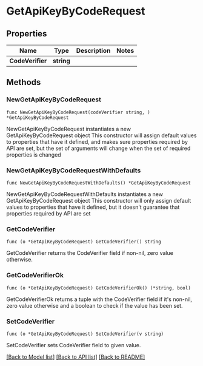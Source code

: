 # GetApiKeyByCodeRequest

## Properties

Name | Type | Description | Notes
------------ | ------------- | ------------- | -------------
**CodeVerifier** | **string** |  | 

## Methods

### NewGetApiKeyByCodeRequest

`func NewGetApiKeyByCodeRequest(codeVerifier string, ) *GetApiKeyByCodeRequest`

NewGetApiKeyByCodeRequest instantiates a new GetApiKeyByCodeRequest object
This constructor will assign default values to properties that have it defined,
and makes sure properties required by API are set, but the set of arguments
will change when the set of required properties is changed

### NewGetApiKeyByCodeRequestWithDefaults

`func NewGetApiKeyByCodeRequestWithDefaults() *GetApiKeyByCodeRequest`

NewGetApiKeyByCodeRequestWithDefaults instantiates a new GetApiKeyByCodeRequest object
This constructor will only assign default values to properties that have it defined,
but it doesn't guarantee that properties required by API are set

### GetCodeVerifier

`func (o *GetApiKeyByCodeRequest) GetCodeVerifier() string`

GetCodeVerifier returns the CodeVerifier field if non-nil, zero value otherwise.

### GetCodeVerifierOk

`func (o *GetApiKeyByCodeRequest) GetCodeVerifierOk() (*string, bool)`

GetCodeVerifierOk returns a tuple with the CodeVerifier field if it's non-nil, zero value otherwise
and a boolean to check if the value has been set.

### SetCodeVerifier

`func (o *GetApiKeyByCodeRequest) SetCodeVerifier(v string)`

SetCodeVerifier sets CodeVerifier field to given value.



[[Back to Model list]](../README.md#documentation-for-models) [[Back to API list]](../README.md#documentation-for-api-endpoints) [[Back to README]](../README.md)


